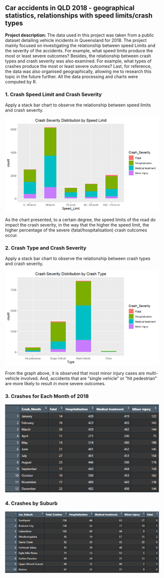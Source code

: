 ## Car accidents in QLD 2018 - geographical statistics, relationships with speed limits/crash types

**Project description:** The data used in this project was taken from a public dataset detailing vehicle incidents in Queensland for 2018. The project mainly focused on investigating the relationship between speed Limits and the severity of the accidents. For example, what speed limits produce the most or least severe outcomes? Besides, the relationship between crash types and crash severity was also examined. For example, what types of crashes produce the most or least severe outcomes? Last, for reference, the data was also organised geographically, allowing me to research this topic in the future further. All the data processing and charts were computed by R.

### 1. Crash Speed Limit and Crash Severity

Apply a stack bar chart to observe the relationship between speed limits and crash severity. 

<img src="images/car_speed_limit.png?raw=true"/>

As the chart presented, to a certain degree, the speed limits of the road do impact the crash severity, in the way that the higher the speed limit, the higher percentage of the severe (fatal/hospitalisation) crash outcomes occur.

### 2. Crash Type and Crash Severity

Apply a stack bar chart to observe the relationship between crash types and crash severity. 

<img src="images/car_crash_type.png?raw=true"/>

From the graph above, it is observed that most minor injury cases are multi-vehicle involved. And, accidents that are “single vehicle” or “hit pedestrian” are more likely to result in more severe outcomes.

### 3. Crashes for Each Month of 2018

<img src="images/car_accident_month.png?raw=true"/>

### 4. Crashes by Suburb

<img src="images/car_accident_suburb.png?raw=true"/>
